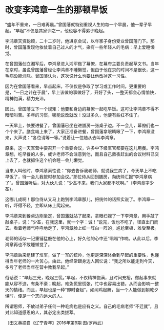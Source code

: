 # 改变李鸿章一生的那顿早饭

“盛年不重来，一日难再晨。”曾国藩就特别重视人生的每一个早晨，他一辈子早起。“早起”不仅是其家训之一，他也容不得弟子晚起。 

李鸿章天资聪颖，二十二岁时，他进京会试，以年家子身份受业曾国藩门下。那时，曾国藩发现他依仗着自己过人的才气，染有一些年轻人的毛病：早上爱睡懒觉。 

在曾国藩创立湘军后，李鸿章进入湘军做了幕僚，在幕府主要负责起草文书。当年在京时，虽说曾国藩曾经让李鸿章不睡懒觉，但由于他在京的时间不是很长，这一毛病没能消除。曾国藩认为，这次说什么也要让他改掉这一习性。 

因为在曾国藩看来，早点起床，不仅仅是争取了学习或工作时间，更重要的是，“一日之计在于晨”，早上该做的事做好了，开好了头，一整天都会心情愉快，精神饱满，精力充沛。 

因此，曾国藩立下一个规矩：他要和身边的幕僚一起吃早饭。这可让李鸿章不得不暗暗叫苦。多年的习惯，哪能说改就改！没过多久，他便有些扛不住了。 

一天早上，快要进餐了，曾国藩已坐在进膳房一张桌子边。不一会儿，幕僚们也一个个来了。膳食端上来了，大家正准备进餐，曾国藩拿眼睛瞅了一下，李鸿章没来，大声说：“各位请等一等。”说着让一位随从去叫李鸿章。 

原来，这一天军营中要召开一个重要会议，许多中下级军官都要在这儿用餐。李鸿章想，吃早餐的人多，或许老师不会注意到他，而且自己熬夜赶出的会议材料已交上去了，也就抓住这个机会睡一会儿懒觉。 

当来人叫他时，李鸿章索性说：“你去告诉我老师，就说我生病了，今天早上不吃早饭了，待一会儿我按时参加会议。”那位侍从回到膳房，向统帅汇报“李鸿章病了”。曾国藩听后，对大伙儿说：“少荃不来，我们大家都不吃啊。”（李鸿章字少荃）。 

这哪儿成啊！那位侍从又马上跑到李鸿章那儿，把统帅的话照实说了。李鸿章一听，吓得不轻，立即从床上爬起来。 

李鸿章来到餐桌边刚坐定，曾国藩就站了起来，拿眼扫视了一下李鸿章，用手敲了敲桌子，说：“少荃，在我这里，就一个字：诚！”说完，饭也不吃了，径直出门而去。看着老师气呼呼地走了，李鸿章脸上红一阵白一阵的，尴尬至极，难受至极。 

老师的话似一记重锤猛敲在他的心上，好久他的心中还“嗡嗡”作响。从此以后，李鸿章再也不敢睡懒觉了。 

李鸿章后来组建了淮军，做了一军的统帅，他更是深深体会到早起的重要性，也懂得当年老师的一片苦心。由此，他经常跟身边人回忆说：“我之所以能走到今天，多亏了老师当年在营中教我早起。” 

俗话说：“早起三光，晚起三慌。”早起，不仅精神饱满，且时间充裕，做起事来就能从容不迫，有条不紊；晚起，难免慌里慌张，忙中也容易出错，从而会影响一整天的情绪。而且，早起也是一种“即时奋起”，如闻鸡起舞，当一个人能做到朝乾夕惕时，便是一个志向远大的人。 

所谓恩师，不放过弟子任何一种毛病也是应有之义。自己的毛病老师“不迁就”，且对此知道感恩的人，其必定出类拔萃。 

（田文英摘自《辽宁青年》2016年第9期 图/罗再武）